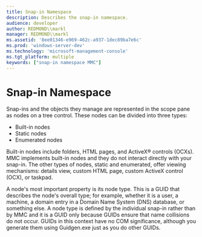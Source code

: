 ```yaml
---
title: Snap-in Namespace
description: Describes the snap-in namespace.
audience: developer
author: REDMOND\\markl
manager: REDMOND\\markl
ms.assetid: '8ee01346-e969-462c-a937-1dec89ba7e6c'
ms.prod: 'windows-server-dev'
ms.technology: 'microsoft-management-console'
ms.tgt_platform: multiple
keywords: ["snap-in namespace MMC"]
---
```


# Snap-in Namespace

Snap-ins and the objects they manage are represented in the scope pane as nodes on a tree control. These nodes can be divided into three types:

-   Built-in nodes
-   Static nodes
-   Enumerated nodes

Built-in nodes include folders, HTML pages, and ActiveX® controls (OCXs). MMC implements built-in nodes and they do not interact directly with your snap-in. The other types of nodes, static and enumerated, offer viewing mechanisms: details view, custom HTML page, custom ActiveX control (OCX), or taskpad.

A node's most important property is its node type. This is a GUID that describes the node's overall type; for example, whether it is a user, a machine, a domain entry in a Domain Name System (DNS) database, or something else. A node type is defined by the individual snap-in rather than by MMC and it is a GUID only because GUIDs ensure that name collisions do not occur. GUIDs in this context have no COM significance, although you generate them using Guidgen.exe just as you do other GUIDs.

 

 




